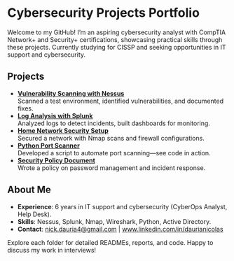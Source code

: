 # Cybersecurity Projects Portfolio
Welcome to my GitHub! I’m an aspiring cybersecurity analyst with CompTIA Network+ and Security+ certifications, showcasing practical skills through these projects. Currently studying for CISSP and seeking opportunities in IT support and cybersecurity.

## Projects
- **[Vulnerability Scanning with Nessus](/Vulnerability_Scanning_Nessus)**  
  Scanned a test environment, identified vulnerabilities, and documented fixes.  
- **[Log Analysis with Splunk](/Log_Analysis_Splunk)**  
  Analyzed logs to detect incidents, built dashboards for monitoring.  
- **[Home Network Security Setup](/Home_Network_Security)**  
  Secured a network with Nmap scans and firewall configurations.  
- **[Python Port Scanner](/Python_Port_Scanner)**  
  Developed a script to automate port scanning—see code in action.  
- **[Security Policy Document](/Security_Policy)**  
  Wrote a policy on password management and incident response.

## About Me
- **Experience**: 6 years in IT support and cybersecurity (CyberOps Analyst, Help Desk).  
- **Skills**: Nessus, Splunk, Nmap, Wireshark, Python, Active Directory.  
- **Contact**: nick.dauria4@gmail.com | www.linkedin.com/in/daurianicolas



Explore each folder for detailed READMEs, reports, and code. Happy to discuss my work in interviews!
